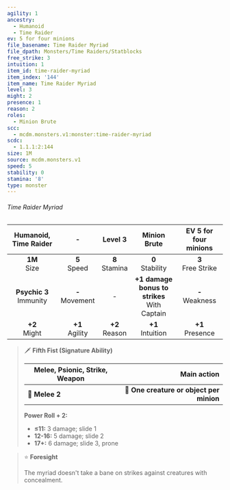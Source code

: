 ```yaml
---
agility: 1
ancestry:
  - Humanoid
  - Time Raider
ev: 5 for four minions
file_basename: Time Raider Myriad
file_dpath: Monsters/Time Raiders/Statblocks
free_strike: 3
intuition: 1
item_id: time-raider-myriad
item_index: '144'
item_name: Time Raider Myriad
level: 3
might: 2
presence: 1
reason: 2
roles:
  - Minion Brute
scc:
  - mcdm.monsters.v1:monster:time-raider-myriad
scdc:
  - 1.1.1:2:144
size: 1M
source: mcdm.monsters.v1
speed: 5
stability: 0
stamina: '8'
type: monster
---
```


###### Time Raider Myriad

|    Humanoid, Time Raider    |          -          |      Level 3       |                   Minion Brute                   | EV 5 for four minions  |
| :-------------------------: | :-----------------: | :----------------: | :----------------------------------------------: | :--------------------: |
|      **1M**<br/> Size       |  **5**<br/> Speed   | **8**<br/> Stamina |               **0**<br/> Stability               | **3**<br/> Free Strike |
| **Psychic 3**<br/> Immunity | **-**<br/> Movement |         -          | **+1 damage bonus to strikes**<br/> With Captain |  **-**<br/> Weakness   |
|      **+2**<br/> Might      | **+1**<br/> Agility | **+2**<br/> Reason |              **+1**<br/> Intuition               |  **+1**<br/> Presence  |

<!-- -->
> 🗡 **Fifth Fist (Signature Ability)**
>
> | **Melee, Psionic, Strike, Weapon** |                          **Main action** |
> | ---------------------------------- | ---------------------------------------: |
> | **📏 Melee 2**                     | **🎯 One creature or object per minion** |
>
> **Power Roll + 2:**
>
> - **≤11:** 3 damage; slide 1
> - **12-16:** 5 damage; slide 2
> - **17+:** 6 damage; slide 3, prone

<!-- -->
> ⭐️ **Foresight**
>
> The myriad doesn't take a bane on strikes against creatures with concealment.
